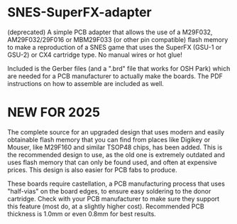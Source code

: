 # SNES-SuperFX-adapter
(deprecated) A simple PCB adapter that allows the use of a M29F032, AM29F032/29F016 or MBM29F033 (or other pin compatible) flash memory to make a reproduction of a SNES game that uses the SuperFX (GSU-1 or GSU-2) or CX4 cartridge type. No manual wires or hot glue!


Included is the Gerber files (and a ".brd" file that works for OSH Park) which are needed for a PCB manufacturer to actually make the boards. The PDF instructions on how to assemble are included as well.

# NEW FOR 2025
The complete source for an upgraded design that uses modern and easily obtainable flash memory that you can find from places like Digikey or Mouser, like M29F160 and similar TSOP48 chips, has been added. This is the recommended design to use, as the old one is extremely outdated and uses flash memory that can only be found used, and often at expensive prices. This design is also easier for PCB fabs to produce.


These boards require castellation, a PCB manufacturing process that uses "half-vias" on the board edges, to ensure easy soldering to the donor cartridge. Check with your PCB manufacturer to make sure they support this feature (most do, at a slightly higher cost). Recommended PCB thickness is 1.0mm or even 0.8mm for best results.
